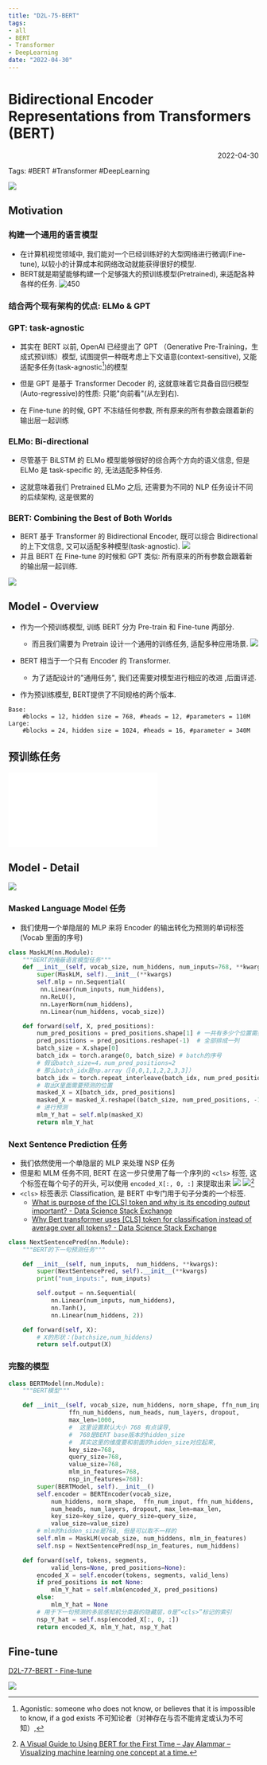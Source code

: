 ```yaml
---
title: "D2L-75-BERT"
tags:
- all
- BERT
- Transformer
- DeepLearning
date: "2022-04-30"
---
```

# Bidirectional Encoder Representations from Transformers (BERT)
<div align="right"> 2022-04-30</div>

Tags: #BERT #Transformer #DeepLearning 

![](notes/2022/2022.4/assets/img_2022-10-15-2.gif)

## Motivation
### 构建一个通用的语言模型
- 在计算机视觉领域中, 我们能对一个已经训练好的大型网络进行微调(Fine-tune), 以较小的计算成本和网络改动就能获得很好的模型.
- BERT就是期望能够构建一个足够强大的预训练模型(Pretrained), 来适配各种各样的任务.
![450](notes/2022/2022.4/assets/img_2022-10-15-11.png)
### 结合两个现有架构的优点: ELMo & GPT
### GPT: task-agnostic
- 其实在 BERT 以前, OpenAI 已经提出了 GPT （Generative Pre-Training，生成式预训练）模型, 试图提供一种既考虑上下文语意(context-sensitive), 又能适配多任务(task-agnostic[^2])的模型
- 但是 GPT 是基于 Transformer Decoder 的, 这就意味着它具备自回归模型(Auto-regressive)的性质: 只能"向前看"(从左到右).

- 在 Fine-tune 的时候, GPT 不冻结任何参数, 所有原来的所有参数会跟着新的输出层一起训练
### ELMo: Bi-directional
 - 尽管基于 BiLSTM 的 ELMo 模型能够很好的综合两个方向的语义信息, 但是 ELMo 是 task-specific 的, 无法适配多种任务.

- 这就意味着我们 Pretrained ELMo 之后, 还需要为不同的 NLP 任务设计不同的后续架构, 这是很累的

### BERT: Combining the Best of Both Worlds
- BERT 基于 Transformer 的 Bidirectional Encoder, 既可以综合 Bidirectional 的上下文信息, 又可以适配多种模型(task-agnostic).
![](notes/2022/2022.4/assets/elmo-gpt-bert.svg)
- 并且 BERT 在 Fine-tune 的时候和 GPT 类似: 所有原来的所有参数会跟着新的输出层一起训练.

![](notes/2022/2022.4/assets/BERT%20hang%20out.gif)

## Model - Overview
- 作为一个预训练模型, 训练 BERT 分为 Pre-train 和 Fine-tune 两部分.
	- 而且我们需要为 Pretrain 设计一个通用的训练任务, 适配多种应用场景.
	![](notes/2022/2022.4/assets/Pasted%20image%2020220430172119.png)

- BERT 相当于一个只有 Encoder 的 Transformer.
	- 为了适配设计的"通用任务", 我们还需要对模型进行相应的改进 ,后面详述.

- 作为预训练模型, BERT提供了不同规格的两个版本.
```
Base: 
	#blocks = 12, hidden size = 768, #heads = 12, #parameters = 110M
Large: 
	#blocks = 24, hidden size = 1024, #heads = 16, #parameter = 340M
```

## 预训练任务
![Pretrain Tasks](notes/2022/2022.4/D2L-76-BERT%20-%20Pretrain.md#Pretrain%20Tasks)

## Model - Detail
![](notes/2022/2022.4/assets/bert.ipynb)
### Masked Language Model 任务
- 我们使用一个单隐层的 MLP 来将 Encoder 的输出转化为预测的单词标签(Vocab 里面的序号)
```python
class MaskLM(nn.Module):
    """BERT的掩蔽语言模型任务"""
    def __init__(self, vocab_size, num_hiddens, num_inputs=768, **kwargs):
        super(MaskLM, self).__init__(**kwargs)
        self.mlp = nn.Sequential(
	     nn.Linear(num_inputs, num_hiddens),
		 nn.ReLU(),
		 nn.LayerNorm(num_hiddens),
		 nn.Linear(num_hiddens, vocab_size))

    def forward(self, X, pred_positions):
        num_pred_positions = pred_positions.shape[1] # 一共有多少个位置需要预测
        pred_positions = pred_positions.reshape(-1)  # 全部排成一列
        batch_size = X.shape[0] 
        batch_idx = torch.arange(0, batch_size) # batch的序号
        # 假设batch_size=4，num_pred_positions=2
        # 那么batch_idx是np.array（[0,0,1,1,2,2,3,3]）
        batch_idx = torch.repeat_interleave(batch_idx, num_pred_positions)
        # 取出X里面需要预测的位置
        masked_X = X[batch_idx, pred_positions]
        masked_X = masked_X.reshape((batch_size, num_pred_positions, -1))
        # 进行预测
        mlm_Y_hat = self.mlp(masked_X)
        return mlm_Y_hat
```

### Next Sentence Prediction 任务
- 我们依然使用一个单隐层的 MLP 来处理 NSP 任务
- 但是和 MLM 任务不同, BERT 在这一步只使用了每一个序列的 `<cls>` 标签, 这个标签在每个句子的开头, 可以使用 `encoded_X[:, 0, :]` 来提取出来
![](notes/2022/2022.4/assets/bert-output-tensor%201.png)
![](notes/2022/2022.4/assets/bert-output-tensor-selection.png)[^1]
- `<cls>` 标签表示 Classification, 是 BERT 中专门用于句子分类的一个标签.
	- [What is purpose of the [CLS] token and why is its encoding output important? - Data Science Stack Exchange](https://datascience.stackexchange.com/questions/66207/what-is-purpose-of-the-cls-token-and-why-is-its-encoding-output-important )
	- [Why Bert transformer uses [CLS] token for classification instead of average over all tokens? - Data Science Stack Exchange](https://datascience.stackexchange.com/questions/77044/bert-transformer-why-bert-transformer-uses-cls-token-for-classification-inst?rq=1)

```python
class NextSentencePred(nn.Module):
    """BERT的下一句预测任务"""

    def __init__(self, num_inputs,  num_hiddens, **kwargs):
        super(NextSentencePred, self).__init__(**kwargs)
        print("num_inputs:", num_inputs)

        self.output = nn.Sequential(
            nn.Linear(num_inputs, num_hiddens),
            nn.Tanh(),
            nn.Linear(num_hiddens, 2))

    def forward(self, X):
        # X的形状：(batchsize,num_hiddens)
        return self.output(X)
```

### 完整的模型
```python
class BERTModel(nn.Module):
    """BERT模型"""

    def __init__(self, vocab_size, num_hiddens, norm_shape, ffn_num_input, 
                 ffn_num_hiddens, num_heads, num_layers, dropout,
                 max_len=1000,
                 #  这里设置默认大小 768 有点误导, 
                 #  768是BERT base版本的hidden_size
                 #  其实这里的维度要和前面的hidden_size对应起来,
                 key_size=768,
                 query_size=768,
                 value_size=768,
                 mlm_in_features=768,
                 nsp_in_features=768):
        super(BERTModel, self).__init__()
        self.encoder = BERTEncoder(vocab_size, 
	        num_hiddens, norm_shape,  ffn_num_input, ffn_num_hiddens,
	        num_heads, num_layers, dropout, max_len=max_len,
	        key_size=key_size, query_size=query_size, 
	        value_size=value_size)
        # mlm的hidden_size是768, 但是可以取不一样的
        self.mlm = MaskLM(vocab_size, num_hiddens, mlm_in_features)
        self.nsp = NextSentencePred(nsp_in_features, num_hiddens)

    def forward(self, tokens, segments, 
		    valid_lens=None, pred_positions=None):
        encoded_X = self.encoder(tokens, segments, valid_lens)
        if pred_positions is not None:
            mlm_Y_hat = self.mlm(encoded_X, pred_positions)
        else:
            mlm_Y_hat = None
        # 用于下一句预测的多层感知机分类器的隐藏层，0是“<cls>”标记的索引
        nsp_Y_hat = self.nsp(encoded_X[:, 0, :])
        return encoded_X, mlm_Y_hat, nsp_Y_hat
```

## Fine-tune
[D2L-77-BERT - Fine-tune](notes/2022/2022.4/D2L-77-BERT%20-%20Fine-tune.md)

![](notes/2022/2022.4/assets/BERT%20and%20ERNIE.gif)

[^1]: [A Visual Guide to Using BERT for the First Time – Jay Alammar – Visualizing machine learning one concept at a time.](https://jalammar.github.io/a-visual-guide-to-using-bert-for-the-first-time/)
[^2]: Agonistic: someone who does not know, or believes that it is impossible to know, if a god exists 不可知论者（对神存在与否不能肯定或认为不可知）,